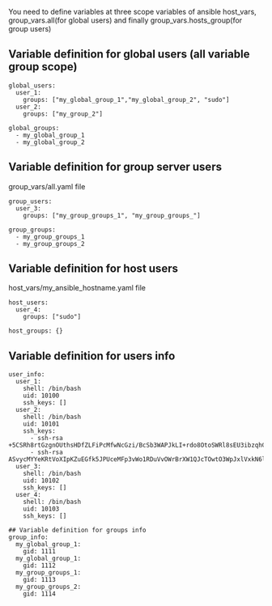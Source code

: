 You need to define variables at three scope variables of ansible host_vars, group_vars.all(for global users) and finally group_vars.hosts_group(for group users)

## Variable definition for global users (all variable group scope)

```
global_users:
  user_1:
    groups: ["my_global_group_1","my_global_group_2", "sudo"]
  user_2:
    groups: ["my_group_2"]

global_groups:
  - my_global_group_1
  - my_global_group_2
```


## Variable definition for group server users 
group_vars/all.yaml file

```
group_users:
  user_3:
    groups: ["my_group_groups_1", "my_group_groups_"]

group_groups:
  - my_group_groups_1
  - my_group_groups_2
```

## Variable definition for host users
host_vars/my_ansible_hostname.yaml file

```
host_users:
  user_4:
    groups: ["sudo"]

host_groups: {}

 ```


## Variable definition for users info
```
user_info:
  user_1:
    shell: /bin/bash
    uid: 10100
    ssh_keys: []
  user_2:
    shell: /bin/bash
    uid: 10101
    ssh_keys:
      - ssh-rsa +5CSRh8rtGzgnOUthsHDfZLFiPcMfwNcGzi/BcSb3WAPJkLI+rdo8OtoSWRl8sEU3ibzqhCUS9eKho296dvHT82pIU2CDKBFoYlMsny/BrnZzK1CncMoibPZrSS3cDmBP7BQqV3amhQEDBpoFLWSbawXcueAxBXX2QuMCpwksqrq9DBr6LwlxmywMZmyJP9rwF9jBJcr2NG7yH8A51dDnR7LEWoTyf39GJ3OEdHS6wpYHw/fWvWKaKFn0siY1Z6RhiVjkbXJOLJ9wd9n6uPrGA1ehCASQQsMRdk6QPXnRNGc=
      - ssh-rsa ASvycMYYeKRtVoXIpKZuEGfk5JPUceMFp3vWo1RDuVvOWrBrXW1QJcTOwtO3WpJxlVxkN6lFme+qjxOBM0HdQ7S+oavqnyzKhwbt9b+5CSRh8rtGzgnOUthsHDfZLFiPcMfwNcGzi/BcSb3WAPJkLI+rdo8OtoSWRl8sEU3ibzqhCUS9eKho296dvHT82pIU2CDKBFoYlMsny/BrnZzK1CncMoibPZrSS3cDmBP7BQqV3amhQEDBpoFLWSbawXcueAxBXX2QuMCpwksqrq9DBr6LwlxmywMZmyJP9rwF9jBJcr2NG7yH8A51dDnR7LEWoTyf39GJ3OEdHS6wpYHw/fWvWKaKFn0siY1Z6RhiVjkbXJOLJ9wd9n6uPrGA1ehCASQQsMRdk6QPXnRNGc=
  user_3:
    shell: /bin/bash
    uid: 10102
    ssh_keys: []
  user_4:
    shell: /bin/bash
    uid: 10103
    ssh_keys: []

## Variable definition for groups info
group_info:
  my_global_group_1:
    gid: 1111
  my_global_group_1:
    gid: 1112
  my_group_groups_1:
    gid: 1113
  my_group_groups_2:
    gid: 1114
```

